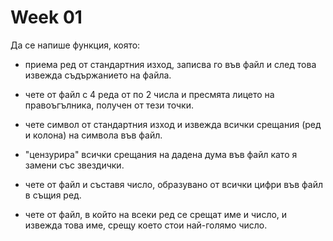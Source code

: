 # Week 01

Да се напише функция, която:

 - приема ред от стандартния изход, записва го във файл и след това извежда съдържанието на файла.

 - чете от файл с 4 реда от по 2 числа и пресмята лицето на правоъгълника, получен от тези точки.

 - чете символ от стандартния изход и извежда всички срещания (ред и колона) на символа във файл.

 - "цензурира" всички срещания на дадена дума във файл като я замени със звездички.

 - чете от файл и съставя число, образувано от всички цифри във файл в същия ред.

 - чете от файл, в който на всеки ред се срещат име и число, и извежда това име, срещу което стои най-голямо число.
